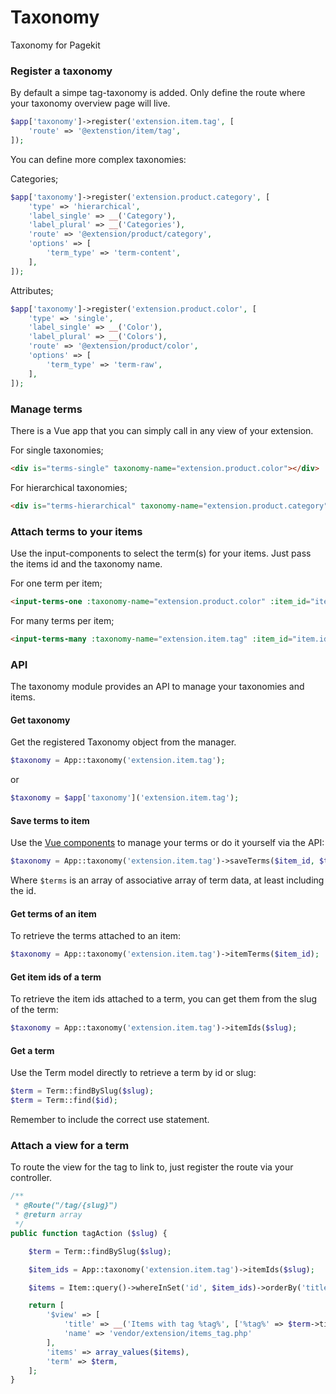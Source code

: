 # Taxonomy

Taxonomy for Pagekit

### Register a taxonomy

By default a simpe tag-taxonomy is added. Only define the route where your taxonomy overview page will live.

```php
$app['taxonomy']->register('extension.item.tag', [
    'route' => '@extenstion/item/tag',
]);
```

You can define more complex taxonomies:

Categories;

```php
$app['taxonomy']->register('extension.product.category', [
    'type' => 'hierarchical',
    'label_single' => __('Category'),
    'label_plural' => __('Categories'),
    'route' => '@extension/product/category',
    'options' => [
        'term_type' => 'term-content',
    ],
]);
```

Attributes;

```php
$app['taxonomy']->register('extension.product.color', [
    'type' => 'single',
    'label_single' => __('Color'),
    'label_plural' => __('Colors'),
    'route' => '@extension/product/color',
    'options' => [
        'term_type' => 'term-raw',
    ],
]);
```

### Manage terms

There is a Vue app that you can simply call in any view of your extension.

For single taxonomies;

```html
<div is="terms-single" taxonomy-name="extension.product.color"></div>
```

For hierarchical taxonomies;

```html
<div is="terms-hierarchical" taxonomy-name="extension.product.category"></div>
```

### Attach terms to your items

Use the input-components to select the term(s) for your items. Just pass the items id and the taxonomy name.

For one term per item;

```html
<input-terms-one :taxonomy-name="extension.product.color" :item_id="item.id"></input-terms-many>
```

For many terms per item;

```html
<input-terms-many :taxonomy-name="extension.item.tag" :item_id="item.id"></input-terms-many>
```

### API

The taxonomy module provides an API to manage your taxonomies and items.

#### Get taxonomy

Get the registered Taxonomy object from the manager.

```php
$taxonomy = App::taxonomy('extension.item.tag');
```
or
```php
$taxonomy = $app['taxonomy']('extension.item.tag');
```

#### Save terms to item

Use the [Vue components](#attach-terms-to-your-items) to manage your terms or do it yourself via the API:

```php
$taxonomy = App::taxonomy('extension.item.tag')->saveTerms($item_id, $terms);
```

Where `$terms` is an array of associative array of term data, at least including the id.

#### Get terms of an item

To retrieve the terms attached to an item:

```php
$taxonomy = App::taxonomy('extension.item.tag')->itemTerms($item_id);
```

#### Get item ids of a term

To retrieve the item ids attached to a term, you can get them from the slug of the term:

```php
$taxonomy = App::taxonomy('extension.item.tag')->itemIds($slug);
```

#### Get a term

Use the Term model directly to retrieve a term by id or slug:

```php
$term = Term::findBySlug($slug);
$term = Term::find($id);
```

Remember to include the correct use statement.

### Attach a view for a term

To route the view for the tag to link to, just register the route via your controller.

```php
/**
 * @Route("/tag/{slug}")
 * @return array
 */
public function tagAction ($slug) {

    $term = Term::findBySlug($slug);

    $item_ids = App::taxonomy('extension.item.tag')->itemIds($slug);

    $items = Item::query()->whereInSet('id', $item_ids)->orderBy('title')->get();

    return [
        '$view' => [
            'title' => __('Items with tag %tag%', ['%tag%' => $term->title]),
            'name' => 'vendor/extension/items_tag.php'
        ],
        'items' => array_values($items),
        'term' => $term,
    ];
}
```

